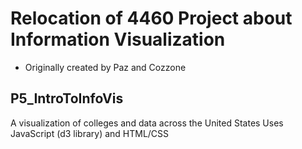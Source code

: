 Relocation of 4460 Project about Information Visualization
==========================================================
* Originally created by Paz and Cozzone

P5_IntroToInfoVis
----------------
A visualization of colleges and data across the United States
Uses JavaScript (d3 library) and HTML/CSS

